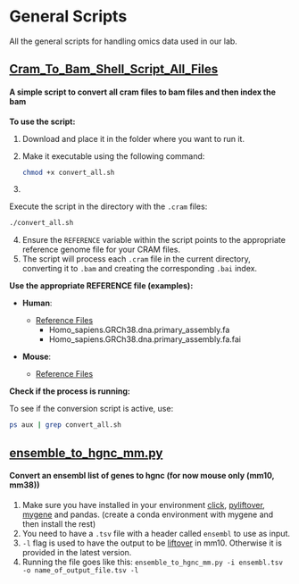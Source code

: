 
# General Scripts

All the general scripts for handling omics data used in our lab.

## [Cram_To_Bam_Shell_Script_All_Files](General_Genomics_Scripts/convert_all.sh)
#### A simple script to convert all cram files to bam files and then index the bam



**To use the script:**

1. Download and place it in the folder where you want to run it.
2. Make it executable using the following command:

   ```bash
   chmod +x convert_all.sh
   ```
3.
 Execute the script in the directory with the `.cram` files:
   ```bash
   ./convert_all.sh
   ```
4. Ensure the `REFERENCE` variable within the script points to the appropriate reference genome file for your CRAM files.
5. The script will process each `.cram` file in the current directory, converting it to `.bam`
 and creating the corresponding `.bai` index.

**Use the appropriate REFERENCE file (examples):**

- **Human**:
  - [Reference Files](https://ftp.ensembl.org/pub/release-110/fasta/homo_sapiens/dna/)
    - Homo_sapiens.GRCh38.dna.primary_assembly.fa
    - Homo_sapiens.GRCh38.dna.primary_assembly.fa.fai

- **Mouse**:
  - [Reference Files](https://ftp.ensembl.org/pub/release-110/fasta/mus_musculus/dna/)

**Check if the process is running:**

To see if the conversion script is active, use:
```bash
ps aux | grep convert_all.sh
```

## [ensemble_to_hgnc_mm.py](https://github.com/Prekovic-Lab/General_Scripts/blob/main/ensemble_to_hgnc_mm.py)
#### Convert an ensembl list of genes to hgnc (for now mouse only (mm10, mm38))

1. Make sure you have installed in your environment [click](https://click.palletsprojects.com/en/8.1.x/), [pyliftover](https://anaconda.org/bioconda/pyliftover), [mygene](https://anaconda.org/bioconda/mygene) and pandas. (create a conda environment with mygene and then install the rest)
2. You need to have a `.tsv` file with a header called `ensembl` to use as input.
3. `-l` flag is used to have the output to be [liftover](https://glow.readthedocs.io/en/latest/etl/lift-over.html) in mm10. Otherwise it is provided in the latest version.
4. Running the file goes like this: `ensemble_to_hgnc_mm.py -i ensembl.tsv -o name_of_output_file.tsv -l`

